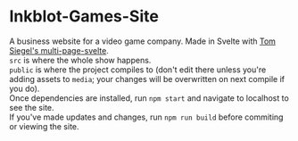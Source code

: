 # Inkblot-Games-Site
A business website for a video game company. Made in Svelte with <a href="https://github.com/Tom-Siegel/multi-page-svelte">Tom Siegel's multi-page-svelte</a>.<br>
```src``` is where the whole show happens.<br> 
```public``` is where the project compiles to (don't edit there unless you're adding assets to ```media```; your changes will be overwritten on next compile if you do).<br>
Once dependencies are installed, run ```npm start``` and navigate to localhost to see the site.<br>
If you've made updates and changes, run ```npm run build``` before commiting or viewing the site.

